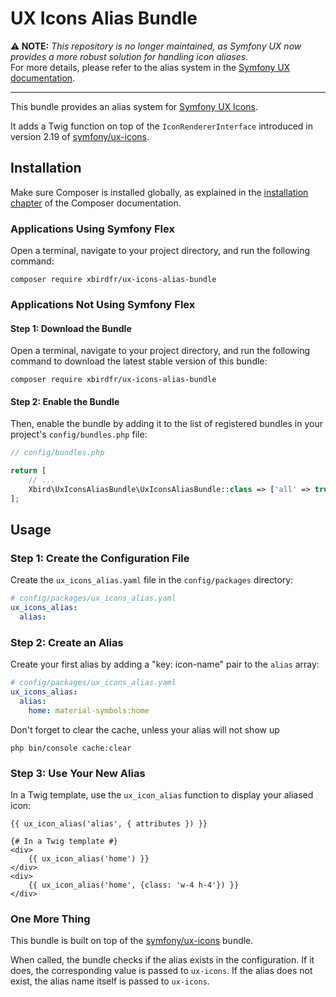# UX Icons Alias Bundle

**⚠️ NOTE:** _This repository is no longer maintained, as Symfony UX now provides a more robust solution for handling icon aliases._  
For more details, please refer to the alias system in the [Symfony UX documentation](https://symfony.com/bundles/ux-icons/current/index.html).

---

This bundle provides an alias system for [Symfony UX Icons](https://ux.symfony.com/icons).

It adds a Twig function on top of the `IconRendererInterface` introduced in version 2.19 of [symfony/ux-icons](https://github.com/symfony/ux-icons).

## Installation

Make sure Composer is installed globally, as explained in the [installation chapter](https://getcomposer.org/doc/00-intro.md) of the Composer documentation.

### Applications Using Symfony Flex

Open a terminal, navigate to your project directory, and run the following command:

```
composer require xbirdfr/ux-icons-alias-bundle
```

### Applications Not Using Symfony Flex

#### Step 1: Download the Bundle

Open a terminal, navigate to your project directory, and run the following command to download the latest stable version of this bundle:

```
composer require xbirdfr/ux-icons-alias-bundle
```

#### Step 2: Enable the Bundle

Then, enable the bundle by adding it to the list of registered bundles in your project's `config/bundles.php` file:

```php
// config/bundles.php

return [
    // ...
    Xbird\UxIconsAliasBundle\UxIconsAliasBundle::class => ['all' => true],
];
```

## Usage

### Step 1: Create the Configuration File

Create the `ux_icons_alias.yaml` file in the `config/packages` directory:

```yaml
# config/packages/ux_icons_alias.yaml
ux_icons_alias:
  alias:
```

### Step 2: Create an Alias

Create your first alias by adding a "key: icon-name" pair to the `alias` array:

```yaml
# config/packages/ux_icons_alias.yaml
ux_icons_alias:
  alias:
    home: material-symbols:home
```

Don't forget to clear the cache, unless your alias will not show up

```
php bin/console cache:clear
```


### Step 3: Use Your New Alias

In a Twig template, use the `ux_icon_alias` function to display your aliased icon:

```twig
{{ ux_icon_alias('alias', { attributes }) }}
```

```twig
{# In a Twig template #}
<div>
    {{ ux_icon_alias('home') }}
</div>
<div>
    {{ ux_icon_alias('home', {class: 'w-4 h-4'}) }}
</div>
```

### One More Thing

This bundle is built on top of the [symfony/ux-icons](https://github.com/symfony/ux-icons) bundle.

When called, the bundle checks if the alias exists in the configuration. If it does, the corresponding value is passed to `ux-icons`. If the alias does not exist, the alias name itself is passed to `ux-icons`.
